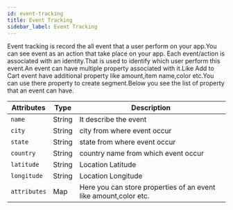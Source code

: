 ```yaml
---
id: event-tracking
title: Event Tracking
sidebar_label: Event Tracking
---
```


Event tracking is record the all event that a user perform on your app.You can see event as an action that take place on your app.
Each event/action is associated with an identity.That is used to identify which user perform this event.An event can have multiple property associated with it.Like Add to Cart event have additional property like 
amount,item name,color etc.You can use there property to create segment.Below you see the list of property that an event can have.


|Attributes|Type|Description|
|---|---|---|
|`name`|String|It describe the event|
|`city`|String|city from where event occur|
|`state`|String|state from where event occur|
|`country`|String|country name from which event occur|
|`latitude`|String|Location Latitude|
|`longitude`|String|Location Longitude|
|`attributes`|Map|Here you can store properties of an event like amount,color etc.|